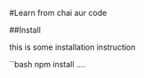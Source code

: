 #Learn from chai aur code

##Install

this is some installation instruction

``bash
npm install
....